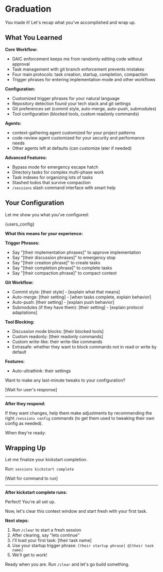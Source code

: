 # Graduation

You made it! Let's recap what you've accomplished and wrap up.

## What You Learned

**Core Workflow:**
- DAIC enforcement keeps me from randomly editing code without approval
- Task management with git branch enforcement prevents mistakes
- Four main protocols: task creation, startup, completion, compaction
- Trigger phrases for entering implementation mode and other workflows

**Configuration:**
- Customized trigger phrases for your natural language
- Repository detection found your tech stack and git settings
- Git preferences set (commit style, auto-merge, auto-push, submodules)
- Tool configuration (blocked tools, custom readonly commands)

**Agents:**
- context-gathering agent customized for your project patterns
- code-review agent customized for your security and performance needs
- Other agents left at defaults (can customize later if needed)

**Advanced Features:**
- Bypass mode for emergency escape hatch
- Directory tasks for complex multi-phase work
- Task indexes for organizing lots of tasks
- Stashed todos that survive compaction
- `/sessions` slash command interface with smart help

## Your Configuration

Let me show you what you've configured:

{users_config}

**What this means for your experience:**

**Trigger Phrases:**
- Say "[their implementation phrases]" to approve implementation
- Say "[their discussion phrases]" to emergency stop
- Say "[their creation phrase]" to create tasks
- Say "[their completion phrase]" to complete tasks
- Say "[their compaction phrase]" to compact context

**Git Workflow:**
- Commit style: [their style] - [explain what that means]
- Auto-merge: [their setting] - [when tasks complete, explain behavior]
- Auto-push: [their setting] - [explain push behavior]
- Submodules (if they have them): [their setting] - [explain protocol adaptations]

**Tool Blocking:**
- Discussion mode blocks: [their blocked tools]
- Custom readonly: [their readonly commands]
- Custom write-like: their write-like commands
- Extrasafe: whether they want to block commands not in read or write by default

**Features:**
- Auto-ultrathink: their settings

Want to make any last-minute tweaks to your configuration?

[Wait for user's response]

---

**After they respond:**

If they want changes, help them make adjustments by recommending the right `/sessions config` commands (to get them used to tweaking their own config as needed).

When they're ready:

## Wrapping Up

Let me finalize your kickstart completion.

Run: `sessions kickstart complete`

[Wait for command to run]

---

**After kickstart complete runs:**

Perfect! You're all set up.

Now, let's clear this context window and start fresh with your first task.

**Next steps:**
1. Run `/clear` to start a fresh session
2. After clearing, say "lets continue"
3. I'll load your first task: [their task name]
4. Use your startup trigger phrase: `[their startup phrase] @[their task name]`
5. We'll get to work!

Ready when you are. Run `/clear` and let's go build something.
